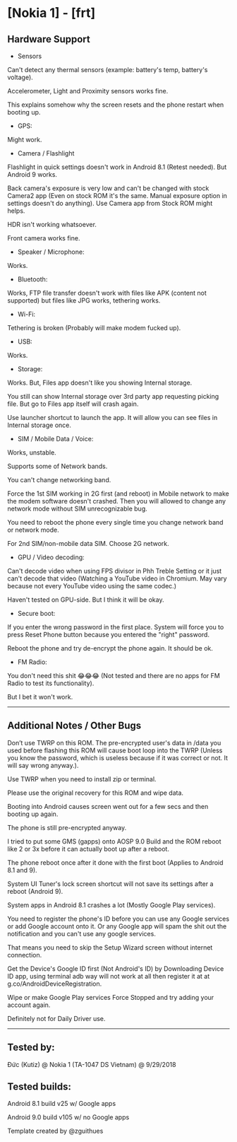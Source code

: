 # [Nokia 1] - [frt]

## Hardware Support

* Sensors

Can't detect any thermal sensors (example: battery's temp, battery's voltage).

Accelerometer, Light and Proximity sensors works fine.

This explains somehow why the screen resets and the phone restart when booting up.

* GPS:

Might work.

* Camera / Flashlight

Flashlight in quick settings doesn't work in Android 8.1 (Retest needed). But Android 9 works.

Back camera's exposure is very low and can't be changed with stock Camera2 app (Even on stock ROM it's the same. Manual exposure option in settings doesn't do anything). Use Camera app from Stock ROM might helps.

HDR isn't working whatsoever.

Front camera works fine.

* Speaker / Microphone:

Works.
  
* Bluetooth:

Works, FTP file transfer doesn't work with files like APK (content not supported) but files like JPG works, tethering works.

* Wi-Fi:

Tethering is broken (Probably will make modem fucked up).

* USB:

Works.

* Storage:

Works. But, Files app doesn't like you showing Internal storage.

You still can show Internal storage over 3rd party app requesting picking file. But go to Files app itself will crash again.

Use launcher shortcut to launch the app. It will allow you can see files in Internal storage once.

* SIM / Mobile Data / Voice:

Works, unstable.

Supports some of Network bands.

You can't change networking band.

Force the 1st SIM working in 2G first (and reboot) in Mobile network to make the modem software doesn't crashed. Then you will allowed to change any network mode without SIM unrecognizable bug.

You need to reboot the phone every single time you change network band or network mode.

For 2nd SIM/non-mobile data SIM. Choose 2G network.

* GPU / Video decoding:

Can't decode video when using FPS divisor in Phh Treble Setting or it just can't decode that video (Watching a YouTube video in Chromium. May vary because not every YouTube video using the same codec.)

Haven't tested on GPU-side. But I think it will be okay.

* Secure boot:

If you enter the wrong password in the first place. System will force you to press Reset Phone button because you entered the "right" password.

Reboot the phone and try de-encrypt the phone again. It should be ok.

* FM Radio:

You don't need this shit 😂😂😂 (Not tested and there are no apps for FM Radio to test its functionality).

But I bet it won't work.

***
## Additional Notes / Other Bugs

Don’t use TWRP on this ROM. The pre-encrypted user's data in /data you used before flashing this ROM will cause boot loop into the TWRP (Unless you know the password, which is useless because if it was correct or not. It will say wrong anyway.).

Use TWRP when you need to install zip or terminal.

Please use the original recovery for this ROM and wipe data.

Booting into Android causes screen went out for a few secs and then booting up again.

The phone is still pre-encrypted anyway.

I tried to put some GMS (gapps) onto AOSP 9.0 Build and the ROM reboot like 2 or 3x before it can actually boot up after a reboot.

The phone reboot once after it done with the first boot (Applies to Android 8.1 and 9).

System UI Tuner's lock screen shortcut will not save its settings after a reboot (Android 9).

System apps in Android 8.1 crashes a lot (Mostly Google Play services).

You need to register the phone's ID before you can use any Google services or add Google account onto it. Or any Google app will spam the shit out the notification and you can't use any google services.

That means you need to skip the Setup Wizard screen without internet connection.

Get the Device's Google ID first (Not Android's ID) by Downloading Device ID app, using terminal adb way will not work at all then register it at at g.co/AndroidDeviceRegistration.

Wipe or make Google Play services Force Stopped and try adding your account again.

Definitely not for Daily Driver use.


***


## Tested by:

Đức (Kutiz) @ Nokia 1 (TA-1047 DS Vietnam) @ 9/29/2018

## Tested builds:

Android 8.1 build v25 w/ Google apps

Android 9.0 build v105 w/ no Google apps

Template created by @zguithues
